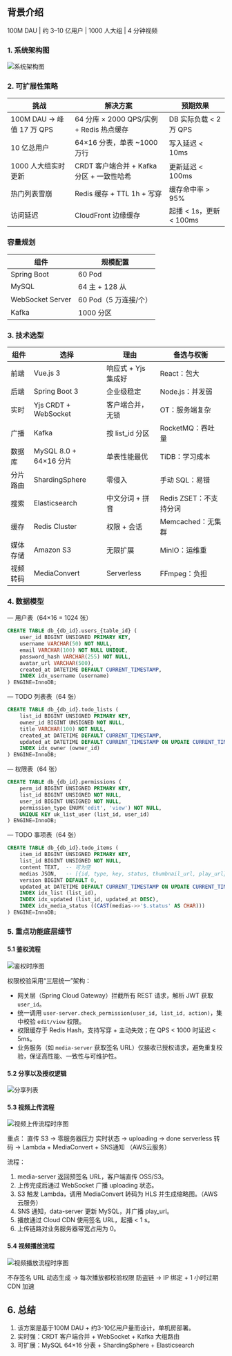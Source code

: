 ## 背景介绍
100M DAU | 约 3–10 亿用户 | 1000 人大组 | 4 分钟视频

### 1. 系统架构图

![系统架构图](imags/architecture.png)


### 2. 可扩展性策略

| 挑战 | 解决方案 | 预期效果 |
| --- | --- | --- |
| 100M DAU → 峰值 17 万 QPS | 64 分库 × 2000 QPS/实例 + Redis 热点缓存 | DB 实际负载 < 2 万 QPS |
| 10 亿总用户 | 64×16 分表，单表 ~1000 万行 | 写入延迟 < 10ms |
| 1000 人大组实时更新 | CRDT 客户端合并 + Kafka 分区 + 一致性哈希 | 更新延迟 < 100ms |
| 热门列表雪崩 | Redis 缓存 + TTL 1h + 写穿 | 缓存命中率 > 95% |
| 访问延迟 | CloudFront 边缘缓存 | 起播 < 1s，更新 < 100ms |

### 容量规划

| 组件 | 规模配置 |
| --- | --- |
| Spring Boot | 60 Pod |
| MySQL | 64 主 + 128 从 |
| WebSocket Server | 60 Pod（5 万连接/个） |
| Kafka | 1000 分区 |

### 3. 技术选型

| 组件 | 选择 | 理由 | 备选与权衡 |
| --- | --- | --- | --- |
| 前端 | Vue.js 3 | 响应式 + Yjs 集成好 | React：包大 |
| 后端 | Spring Boot 3 | 企业级稳定 | Node.js：并发弱 |
| 实时 | Yjs CRDT + WebSocket | 客户端合并，无锁 | OT：服务端复杂 |
| 广播 | Kafka | 按 list_id 分区 | RocketMQ：吞吐量 |
| 数据库 | MySQL 8.0 + 64×16 分片 | 单表性能最优 | TiDB：学习成本 |
| 分片路由 | ShardingSphere | 零侵入 | 手动 SQL：易错 |
| 搜索 | Elasticsearch | 中文分词 + 拼音 | Redis ZSET：不支持分词 |
| 缓存 | Redis Cluster | 权限 + 会话 | Memcached：无集群 |
| 媒体存储 | Amazon S3 | 无限扩展 | MinIO：运维重 |
| 视频转码 | MediaConvert | Serverless | FFmpeg：负担 |

### 4. 数据模型

— 用户表（64×16 = 1024 张）
```sql
CREATE TABLE db_{db_id}.users_{table_id} (
    user_id BIGINT UNSIGNED PRIMARY KEY,
    username VARCHAR(50) NOT NULL,
    email VARCHAR(100) NOT NULL UNIQUE,
    password_hash VARCHAR(255) NOT NULL,
    avatar_url VARCHAR(500),
    created_at DATETIME DEFAULT CURRENT_TIMESTAMP,
    INDEX idx_username (username)
) ENGINE=InnoDB;
```

— TODO 列表表（64 张）
```sql
CREATE TABLE db_{db_id}.todo_lists (
    list_id BIGINT UNSIGNED PRIMARY KEY,
    owner_id BIGINT UNSIGNED NOT NULL,
    title VARCHAR(100) NOT NULL,
    created_at DATETIME DEFAULT CURRENT_TIMESTAMP,
    updated_at DATETIME DEFAULT CURRENT_TIMESTAMP ON UPDATE CURRENT_TIMESTAMP,
    INDEX idx_owner (owner_id)
) ENGINE=InnoDB;
```

— 权限表（64 张）
```sql
CREATE TABLE db_{db_id}.permissions (
    perm_id BIGINT UNSIGNED PRIMARY KEY,
    list_id BIGINT UNSIGNED NOT NULL,
    user_id BIGINT UNSIGNED NOT NULL,
    permission_type ENUM('edit', 'view') NOT NULL,
    UNIQUE KEY uk_list_user (list_id, user_id)
) ENGINE=InnoDB;
```

— TODO 事项表（64 张）
```sql
CREATE TABLE db_{db_id}.todo_items (
    item_id BIGINT UNSIGNED PRIMARY KEY,
    list_id BIGINT UNSIGNED NOT NULL,
    content TEXT,  -- 可为空
    medias JSON,   -- [{id, type, key, status, thumbnail_url, play_url}]
    version BIGINT DEFAULT 0,
    updated_at DATETIME DEFAULT CURRENT_TIMESTAMP ON UPDATE CURRENT_TIMESTAMP,
    INDEX idx_list (list_id),
    INDEX idx_updated (list_id, updated_at DESC),
    INDEX idx_media_status ((CAST(medias->>'$.status' AS CHAR)))
) ENGINE=InnoDB;
```

### 5. 重点功能底层细节

#### 5.1 鉴权流程

![鉴权时序图](imags/check_permission.png)


权限校验采用“三层统一”架构：

- 网关层（Spring Cloud Gateway）拦截所有 REST 请求，解析 JWT 获取 `user_id`。
- 统一调用 `user-server.check_permission(user_id, list_id, action)`，集中校验 `edit/view` 权限。
- 权限缓存于 Redis Hash，支持写穿 + 主动失效；在 QPS < 1000 时延迟 < 5ms。
- 业务服务（如 `media-server` 获取签名 URL）仅接收已授权请求，避免重复校验，保证高性能、一致性与可维护性。

#### 5.2 分享以及授权逻辑

![分享列表](imags/share.png)



#### 5.3 视频上传流程
![视频上传流程时序图](imags/uploadvideo.png)


重点：
直传 S3 → 零服务器压力
实时状态 → uploading → done
serverless 转码 → Lambda + MediaConvert + SNS通知  （AWS云服务）

流程：
1. media-server 返回预签名 URL，客户端直传 OSS/S3。
2. 上传完成后通过 WebSocket 广播 uploading 状态。
3. S3 触发 Lambda，调用 MediaConvert 转码为 HLS 并生成缩略图。（AWS 云服务）
4. SNS 通知，data-server 更新 MySQL，并广播 play_url。
5. 播放通过 Cloud CDN 使用签名 URL，起播 < 1 s。
6. 上传链路对业务服务器带宽占用为 0。

#### 5.4 视频播放流程

![视频播放流程时序图](imags/lookvideo1.png)

不存签名 URL 
动态生成 → 每次播放都校验权限
防盗链 → IP 绑定 + 1 小时过期
CDN 加速 

## 6. 总结

1. 该方案是基于100M DAU + 约3-10亿用户量而设计，单机房部署。
2. 实时强：CRDT 客户端合并 + WebSocket + Kafka 大组路由
3. 可扩展：MySQL 64×16 分表 + ShardingSphere + Elasticsearch
